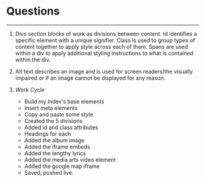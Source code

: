 # Questions
---
1. Divs section blocks of work as divisions between content. Id identifies a specific element with a unique signifier. Class is used to group types of content together to apply style across each of them. Spans are used within a div to apply additional styling instructions to what is contained within the div.

2. Alt text describes an image and is used for screen readers/the visually impaired or if an image cannot be displayed for any reason.

3. *Work Cycle*
   - Build my Index's base elements
   - Insert meta elements
   - Copy and paste some style
   - Created the 5 divisions
   - Added id and class attributes
   - Headings for each
   - Added the album image
   - Added the iframe embeds
   - Added the lengthy lyrics
   - Added the media arts video element
   - Added the google map iframe
   - Saved, pushed live.
